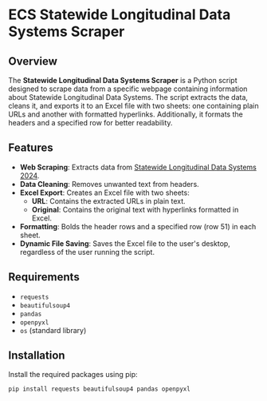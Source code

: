 # ECS Statewide Longitudinal Data Systems Scraper

## Overview

The **Statewide Longitudinal Data Systems Scraper** is a Python script designed to scrape data from a specific webpage containing information about Statewide Longitudinal Data Systems. The script extracts the data, cleans it, and exports it to an Excel file with two sheets: one containing plain URLs and another with formatted hyperlinks. Additionally, it formats the headers and a specified row for better readability.

## Features

- **Web Scraping**: Extracts data from [Statewide Longitudinal Data Systems 2024](https://reports.ecs.org/comparisons/statewide-longitudinal-data-systems-2024).
- **Data Cleaning**: Removes unwanted text from headers.
- **Excel Export**: Creates an Excel file with two sheets:
  - **URL**: Contains the extracted URLs in plain text.
  - **Original**: Contains the original text with hyperlinks formatted in Excel.
- **Formatting**: Bolds the header rows and a specified row (row 51) in each sheet.
- **Dynamic File Saving**: Saves the Excel file to the user's desktop, regardless of the user running the script.

## Requirements

- `requests`
- `beautifulsoup4`
- `pandas`
- `openpyxl`
- `os` (standard library)

## Installation

Install the required packages using pip:

```bash
pip install requests beautifulsoup4 pandas openpyxl
